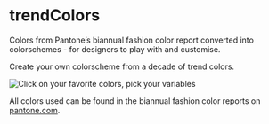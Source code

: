 # trendColors

Colors from Pantone’s biannual fashion color report converted into colorschemes - for designers to play with and customise.

Create your own colorscheme from a decade of trend colors.

![Click on your favorite colors, pick your variables](https://i.imgur.com/tVhkCdF.gif)


All colors used can be found in the biannual fashion color reports on [pantone.com](https://duckduckgo.com/?q=fashion+color+report+pantone.com).
